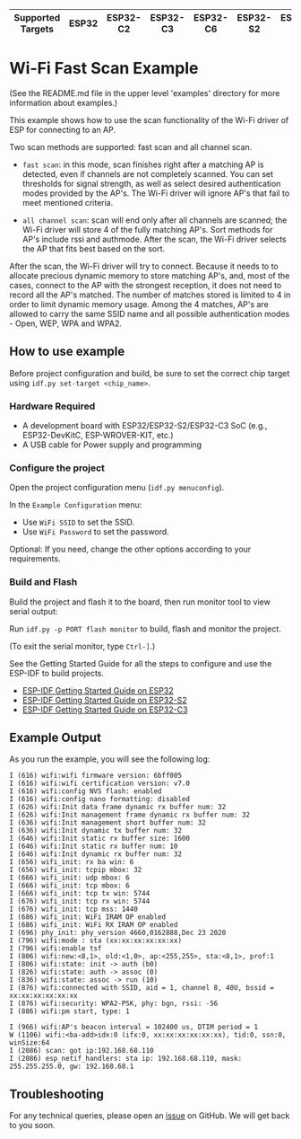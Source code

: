 | Supported Targets | ESP32 | ESP32-C2 | ESP32-C3 | ESP32-C6 | ESP32-S2 | ESP32-S3 |
| ----------------- | ----- | -------- | -------- | -------- | -------- | -------- |

# Wi-Fi Fast Scan Example

(See the README.md file in the upper level 'examples' directory for more information about examples.)

This example shows how to use the scan functionality of the Wi-Fi driver of ESP for connecting to an AP.

Two scan methods are supported: fast scan and all channel scan.

* `fast scan`: in this mode, scan finishes right after a matching AP is detected, even if channels are not completely scanned. You can set thresholds for signal strength, as well as select desired authentication modes provided by the AP's. The Wi-Fi driver will ignore AP's that fail to meet mentioned criteria.

* `all channel scan`: scan will end only after all channels are scanned; the Wi-Fi driver will store 4 of the fully matching AP's. Sort methods for AP's include rssi and authmode. After the scan, the Wi-Fi driver selects the AP that fits best based on the sort.

After the scan, the Wi-Fi driver will try to connect. Because it needs to to allocate precious dynamic memory to store matching AP's, and, most of the cases, connect to the AP with the strongest reception, it does not need to record all the AP's matched. The number of matches stored is limited to 4 in order to limit dynamic memory usage. Among the 4 matches,  AP's are allowed to carry the same SSID name and all possible authentication modes - Open, WEP, WPA and WPA2.

## How to use example

Before project configuration and build, be sure to set the correct chip target using `idf.py set-target <chip_name>`.

### Hardware Required

* A development board with ESP32/ESP32-S2/ESP32-C3 SoC (e.g., ESP32-DevKitC, ESP-WROVER-KIT, etc.)
* A USB cable for Power supply and programming

### Configure the project

Open the project configuration menu (`idf.py menuconfig`).

In the `Example Configuration` menu:

* Use `WiFi SSID` to set the SSID.
* Use `WiFi Password` to set the password.

Optional: If you need, change the other options according to your requirements.

### Build and Flash

Build the project and flash it to the board, then run monitor tool to view serial output:

Run `idf.py -p PORT flash monitor` to build, flash and monitor the project.

(To exit the serial monitor, type ``Ctrl-]``.)

See the Getting Started Guide for all the steps to configure and use the ESP-IDF to build projects.

* [ESP-IDF Getting Started Guide on ESP32](https://docs.espressif.com/projects/esp-idf/en/latest/esp32/get-started/index.html)
* [ESP-IDF Getting Started Guide on ESP32-S2](https://docs.espressif.com/projects/esp-idf/en/latest/esp32s2/get-started/index.html)
* [ESP-IDF Getting Started Guide on ESP32-C3](https://docs.espressif.com/projects/esp-idf/en/latest/esp32c3/get-started/index.html)

## Example Output

As you run the example, you will see the following log:

```
I (616) wifi:wifi firmware version: 6bff005
I (616) wifi:wifi certification version: v7.0
I (616) wifi:config NVS flash: enabled
I (616) wifi:config nano formatting: disabled
I (626) wifi:Init data frame dynamic rx buffer num: 32
I (626) wifi:Init management frame dynamic rx buffer num: 32
I (636) wifi:Init management short buffer num: 32
I (636) wifi:Init dynamic tx buffer num: 32
I (646) wifi:Init static rx buffer size: 1600
I (646) wifi:Init static rx buffer num: 10
I (646) wifi:Init dynamic rx buffer num: 32
I (656) wifi_init: rx ba win: 6
I (656) wifi_init: tcpip mbox: 32
I (666) wifi_init: udp mbox: 6
I (666) wifi_init: tcp mbox: 6
I (666) wifi_init: tcp tx win: 5744
I (676) wifi_init: tcp rx win: 5744
I (676) wifi_init: tcp mss: 1440
I (686) wifi_init: WiFi IRAM OP enabled
I (686) wifi_init: WiFi RX IRAM OP enabled
I (696) phy_init: phy_version 4660,0162888,Dec 23 2020
I (796) wifi:mode : sta (xx:xx:xx:xx:xx:xx)
I (796) wifi:enable tsf
I (806) wifi:new:<8,1>, old:<1,0>, ap:<255,255>, sta:<8,1>, prof:1
I (806) wifi:state: init -> auth (b0)
I (826) wifi:state: auth -> assoc (0)
I (836) wifi:state: assoc -> run (10)
I (876) wifi:connected with SSID, aid = 1, channel 8, 40U, bssid = xx:xx:xx:xx:xx:xx
I (876) wifi:security: WPA2-PSK, phy: bgn, rssi: -56
I (886) wifi:pm start, type: 1

I (966) wifi:AP's beacon interval = 102400 us, DTIM period = 1
W (1106) wifi:<ba-add>idx:0 (ifx:0, xx:xx:xx:xx:xx:xx), tid:0, ssn:0, winSize:64
I (2086) scan: got ip:192.168.68.110
I (2086) esp_netif_handlers: sta ip: 192.168.68.110, mask: 255.255.255.0, gw: 192.168.68.1

```

## Troubleshooting

For any technical queries, please open an [issue](https://github.com/espressif/esp-idf/issues) on GitHub. We will get back to you soon.
